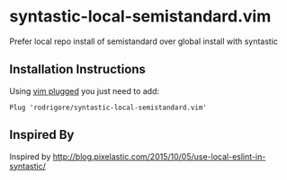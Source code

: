 # syntastic-local-semistandard.vim

Prefer local repo install of semistandard over global install with syntastic

Installation Instructions
-------------------------

Using [vim plugged](https://github.com/junegunn/vim-plug) you just need to add:

```
Plug 'rodrigore/syntastic-local-semistandard.vim'
```

Inspired By
-----------

Inspired by http://blog.pixelastic.com/2015/10/05/use-local-eslint-in-syntastic/
